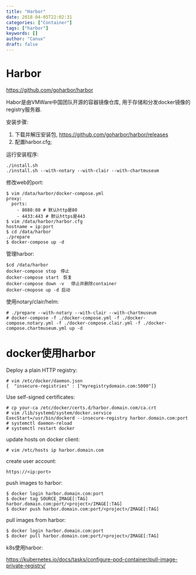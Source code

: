 ```yaml
---
title: "Harbor"
date: 2018-04-05T22:02:31
categories: ["Container"]
tags: ["harbor"]
keywords: []
author: "Canux"
draft: false
---
```

   
# Harbor

<https://github.com/goharbor/harbor>

Habor是由VMWare中国团队开源的容器镜像仓库, 用于存储和分发docker镜像的registry服务器.

安装步骤:

1. 下载并解压安装包, https://github.com/goharbor/harbor/releases
2. 配置harbor.cfg;

运行安装程序:

    ./install.sh
    ./install.sh --with-notary --with-clair --with-chartmuseum

修改web的port:

    $ vim /data/harbor/docker-compose.yml
    proxy:
      ports:
        - 8080:80 # 默认http是80
        - 4433:443 # 默认https是443
    $ vim /data/harbor/harbor.cfg
    hostname = ip:port
    $ cd /data/harbor
    ./prepare
    $ docker-compose up -d

管理harbor:

    $cd /data/harbor
    docker-compose stop　停止
    docker-compose start　恢复
    docker-compose down -v 　停止并删除container
    docker-cmopose up -d 启动

使用notary/clair/helm:

    # ./prepare --with-notary --with-clair --with-chartmuseum
    # docker-compose -f ./docker-compose.yml -f ./docker-compose.notary.yml -f ./docker-compose.clair.yml -f ./docker-compose.chartmuseum.yml up -d

# docker使用harbor

Deploy a plain HTTP registry:

    # vim /etc/docker/daemon.json
    {  "insecure-registries" : ["myregistrydomain.com:5000"]}

Use self-signed certificates:

    # cp your-ca /etc/docker/certs.d/harbor.domain.com/ca.crt
    # vim /lib/systemd/system/docker.service
    ExecStart=/usr/bin/dockerd --insecure-registry harbor.domain.com:port
    # systemctl daemon-reload
    # systemctl restart docker

update hosts on docker client:

    # vim /etc/hosts ip harbor.domain.com

create user account:

    https://<ip:port>
    
push images to harbor:

    $ docker login harbor.domain.com:port
    $ docker tag SOURCE_IMAGE[:TAG] harbor.domain.com:port/<project>/IMAGE[:TAG]
    $ docker push harbor.domain.com:port/<project>/IMAGE[:TAG]

pull images from harbor:

    $ docker login harbor.domain.com:port
    $ docker pull harbor.domain.com:port/<project>/IMAGE[:TAG]

k8s使用harbor:

<https://kubernetes.io/docs/tasks/configure-pod-container/pull-image-private-registry/>
​